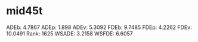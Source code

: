 # mid45t

ADEb: 4.7867
ADEp: 1.898
ADEv: 5.3092
FDEb: 9.7485
FDEp: 4.2262
FDEv: 10.0491
Rank: 1625
WSADE: 3.2158
WSFDE: 6.6057